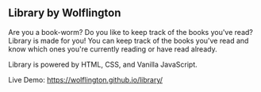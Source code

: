 Library by Wolflington
---------

Are you a book-worm? Do you like to keep track of the books you've read? Library is made for you! You can keep track of the books you've read and know which ones you're currently reading or have read already.

Library is powered by HTML, CSS, and Vanilla JavaScript.

Live Demo: https://wolflington.github.io/library/
